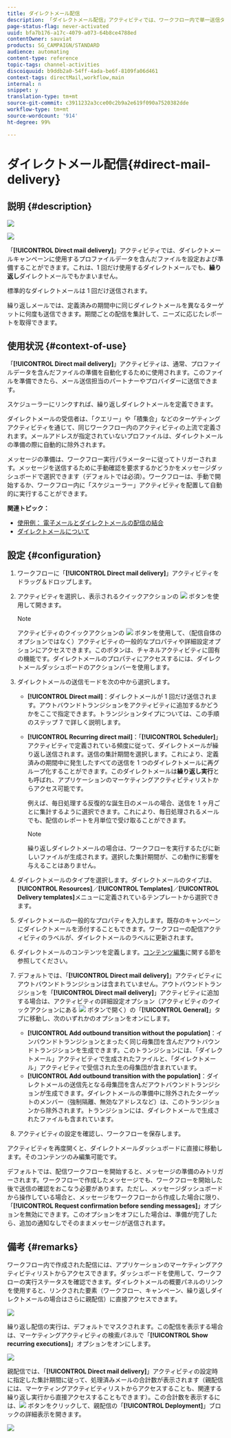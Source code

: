 ```yaml
---
title: ダイレクトメール配信
description: 「ダイレクトメール配信」アクティビティでは、ワークフロー内で単一送信ダイレクトメールまたは繰り返しダイレクトメールの送信を設定できます。
page-status-flag: never-activated
uuid: bfa7b176-a17c-4079-a073-64b8ce4788ed
contentOwner: sauviat
products: SG_CAMPAIGN/STANDARD
audience: automating
content-type: reference
topic-tags: channel-activities
discoiquuid: b9ddb2a0-54ff-4ada-be6f-8109fa06d461
context-tags: directMail,workflow,main
internal: n
snippet: y
translation-type: tm+mt
source-git-commit: c3911232a3cce00c2b9a2e619f090a7520382dde
workflow-type: tm+mt
source-wordcount: '914'
ht-degree: 99%

---
```



# ダイレクトメール配信{#direct-mail-delivery}

## 説明 {#description}

![](assets/paper.png)

![](assets/recurrentpaper.png)

「**[!UICONTROL Direct mail delivery]**」アクティビティでは、ダイレクトメールキャンペーンに使用するプロファイルデータを含んだファイルを設定および準備することができます。これは、1 回だけ使用するダイレクトメールでも、**繰り返し**&#x200B;ダイレクトメールでもかまいません。

標準的なダイレクトメールは 1 回だけ送信されます。

繰り返しメールでは、定義済みの期間中に同じダイレクトメールを異なるターゲットに何度も送信できます。期間ごとの配信を集計して、ニーズに応じたレポートを取得できます。

## 使用状況 {#context-of-use}

「**[!UICONTROL Direct mail delivery]**」アクティビティは、通常、プロファイルデータを含んだファイルの準備を自動化するために使用されます。このファイルを準備できたら、メール送信担当のパートナーやプロバイダーに送信できます。

スケジューラーにリンクすれば、繰り返しダイレクトメールを定義できます。

ダイレクトメールの受信者は、「クエリー」や「積集合」などのターゲティングアクティビティを通じて、同じワークフロー内のアクティビティの上流で定義されます。メールアドレスが指定されていないプロファイルは、ダイレクトメールの準備の際に自動的に除外されます。

メッセージの準備は、ワークフロー実行パラメーターに従ってトリガーされます。メッセージを送信するために手動確認を要求するかどうかをメッセージダッシュボードで選択できます（デフォルトでは必須）。ワークフローは、手動で開始するか、ワークフロー内に「スケジューラー」アクティビティを配置して自動的に実行することができます。

**関連トピック：**

* [使用例： 電子メールとダイレクトメールの配信の結合](../../automating/using/coupling-email-direct-mail.md)
* [ダイレクトメールについて](../../channels/using/about-direct-mail.md)

## 設定 {#configuration}

1. ワークフローに「**[!UICONTROL Direct mail delivery]**」アクティビティをドラッグ＆ドロップします。
1. アクティビティを選択し、表示されるクイックアクションの ![](assets/edit_darkgrey-24px.png) ボタンを使用して開きます。

   >[!NOTE]
   >
   >アクティビティのクイックアクションの ![](assets/dlv_activity_params-24px.png) ボタンを使用して、（配信自体のオプションではなく）アクティビティの一般的なプロパティや詳細設定オプションにアクセスできます。このボタンは、チャネルアクティビティに固有の機能です。ダイレクトメールのプロパティにアクセスするには、ダイレクトメールダッシュボードのアクションバーを使用します。

1. ダイレクトメールの送信モードを次の中から選択します。

   * **[!UICONTROL Direct mail]**：ダイレクトメールが 1 回だけ送信されます。アウトバウンドトランジションをアクティビティに追加するかどうかをここで指定できます。トランジションタイプについては、この手順のステップ 7 で詳しく説明します。
   * **[!UICONTROL Recurring direct mail]**：「**[!UICONTROL Scheduler]**」アクティビティで定義されている頻度に従って、ダイレクトメールが繰り返し送信されます。送信の集計期間を選択します。これにより、定義済みの期間中に発生したすべての送信を 1 つのダイレクトメールに再グループ化することができます。このダイレクトメールは&#x200B;**繰り返し実行**&#x200B;とも呼ばれ、アプリケーションのマーケティングアクティビティリストからアクセス可能です。

      例えば、毎日処理する反復的な誕生日のメールの場合、送信を 1 ヶ月ごとに集計するように選択できます。これにより、毎日処理されるメールでも、配信のレポートを月単位で受け取ることができます。

      >[!NOTE]
      >
      >繰り返しダイレクトメールの場合は、ワークフローを実行するたびに新しいファイルが生成されます。選択した集計期間が、この動作に影響を与えることはありません。

1. ダイレクトメールのタイプを選択します。ダイレクトメールのタイプは、**[!UICONTROL Resources]**／**[!UICONTROL Templates]**／**[!UICONTROL Delivery templates]**&#x200B;メニューに定義されているテンプレートから選択できます。
1. ダイレクトメールの一般的なプロパティを入力します。既存のキャンペーンにダイレクトメールを添付することもできます。ワークフローの配信アクティビティのラベルが、ダイレクトメールのラベルに更新されます。
1. ダイレクトメールのコンテンツを定義します。[コンテンツ編集](../../designing/using/personalization.md)に関する節を参照してください。
1. デフォルトでは、「**[!UICONTROL Direct mail delivery]**」アクティビティにアウトバウンドトランジションは含まれていません。アウトバウンドトランジションを「**[!UICONTROL Direct mail delivery]**」アクティビティに追加する場合は、アクティビティの詳細設定オプション（アクティビティのクイックアクションにある ![](assets/dlv_activity_params-24px.png) ボタンで開く）の「**[!UICONTROL General]**」タブに移動し、次のいずれかのオプションをオンにします。

   * **[!UICONTROL Add outbound transition without the population]**：インバウンドトランジションとまったく同じ母集団を含んだアウトバウンドトランジションを生成できます。このトランジションには、「ダイレクトメール」アクティビティで生成されたファイルと、「ダイレクトメール」アクティビティで受信された生の母集団が含まれています。
   * **[!UICONTROL Add outbound transition with the population]**：ダイレクトメールの送信先となる母集団を含んだアウトバウンドトランジションが生成できます。ダイレクトメールの準備中に除外されたターゲットのメンバー（強制隔離、無効なアドレスなど）は、このトランジションから除外されます。トランジションには、ダイレクトメールで生成されたファイルも含まれています。

1. アクティビティの設定を確認し、ワークフローを保存します。

アクティビティを再度開くと、ダイレクトメールダッシュボードに直接に移動します。そのコンテンツのみ編集可能です。

デフォルトでは、配信ワークフローを開始すると、メッセージの準備のみトリガーされます。ワークフローで作成したメッセージでも、ワークフローを開始した後で送信の確認をおこなう必要があります。ただし、メッセージダッシュボードから操作している場合と、メッセージをワークフローから作成した場合に限り、「**[!UICONTROL Request confirmation before sending messages]**」オプションを無効にできます。このオプションをオフにした場合は、準備が完了したら、追加の通知なしでそのままメッセージが送信されます。

## 備考 {#remarks}

ワークフロー内で作成された配信には、アプリケーションのマーケティングアクティビティリストからアクセスできます。ダッシュボードを使用して、ワークフローの実行ステータスを確認できます。ダイレクトメールの概要パネルのリンクを使用すると、リンクされた要素（ワークフロー、キャンペーン、繰り返しダイレクトメールの場合はさらに親配信）に直接アクセスできます。

![](assets/wkf_display_parent_elements_direct_mail.png)

繰り返し配信の実行は、デフォルトでマスクされます。この配信を表示する場合は、マーケティングアクティビティの検索パネルで「**[!UICONTROL Show recurring executions]**」オプションをオンにします。

![](assets/wkf_display_recurrent_executions_direct_mail.png)

親配信では、「**[!UICONTROL Direct mail delivery]**」アクティビティの設定時に指定した集計期間に従って、処理済みメールの合計数が表示されます（親配信には、マーケティングアクティビティリストからアクセスすることも、関連する繰り返し実行から直接アクセスすることもできます）。この合計数を表示するには、![](assets/wkf_dlv_detail_button.png) ボタンをクリックして、親配信の「**[!UICONTROL Deployment]**」ブロックの詳細表示を開きます。

![](assets/wkf_display_recurrent_executions_3_direct_mail.png)
